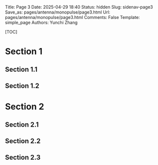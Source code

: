 Title: Page 3
Date: 2025-04-29 18:40
Status: hidden
Slug: sidenav-page3
Save_as: pages/antenna/monopulse/page3.html
Url: pages/antenna/monopulse/page3.html
Comments: False
Template: simple_page
Authors: Yunchi Zhang

[TOC]

# Section 1

## Section 1.1

## Section 1.2

# Section 2

## Section 2.1

## Section 2.2

## Section 2.3
